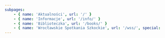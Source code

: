 ```yaml
---
subpages:
    - { name: 'Aktualności', url: '/' }
    - { name: 'Informacje', url: '/info/' }
    - { name: 'Biblioteczka', url: '/books/' }
    - { name: 'Wrocławskie Spotkania Szkockie', url: '/wss/', special: true }
---
```

